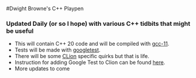 #Dwight Browne's C++ Playpen


### Updated Daily (or so I hope) with various C++ tidbits that might be useful

- This will contain C++ 20 code and will be compiled with [gcc-11](https://gcc.gnu.org/gcc-11/changes.html).
- Tests will be made with [googletest](https://github.com/google/googletest).
- There will be some [CLion](https://www.jetbrains.com/clion/) specific quirks but that is life.
- Instruction for adding Google Test to Clion can be found [here](https://www.jetbrains.com/help/clion/creating-google-test-run-debug-configuration-for-test.html).
- More updates to come